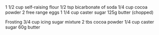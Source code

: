 1 1/2 cup self-raising flour
1/2 tsp bicarbonate of soda
1/4 cup cocoa powder
2 free range eggs
1 1/4 cup caster sugar
125g butter (chopped)

Frosting
3/4 cup icing sugar mixture
2 tbs cocoa powder
1/4 cup caster sugar
60g butter
